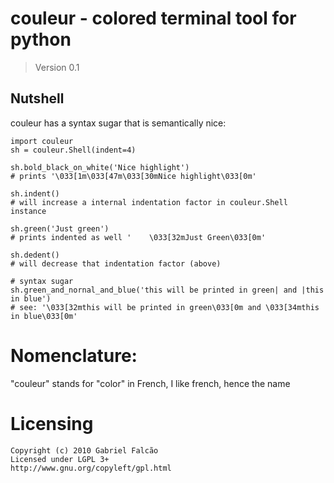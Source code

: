 # couleur - colored terminal tool for python
> Version 0.1

## Nutshell

couleur has a syntax sugar that is semantically nice:

    import couleur
    sh = couleur.Shell(indent=4)

    sh.bold_black_on_white('Nice highlight')
    # prints '\033[1m\033[47m\033[30mNice highlight\033[0m'

    sh.indent()
    # will increase a internal indentation factor in couleur.Shell instance

    sh.green('Just green')
    # prints indented as well '    \033[32mJust Green\033[0m'

    sh.dedent()
    # will decrease that indentation factor (above)

    # syntax sugar
    sh.green_and_nornal_and_blue('this will be printed in green| and |this in blue')
    # see: '\033[32mthis will be printed in green\033[0m and \033[34mthis in blue\033[0m'

# Nomenclature:

  "couleur" stands for "color" in French, I like french, hence the name

# Licensing

    Copyright (c) 2010 Gabriel Falcão
    Licensed under LGPL 3+
    http://www.gnu.org/copyleft/gpl.html
